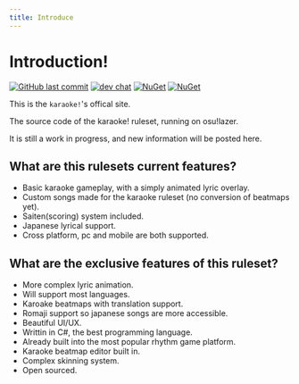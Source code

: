 ```yaml
---
title: Introduce
---
```


# Introduction!

[![GitHub last commit](https://img.shields.io/github/last-commit/karaoke-dev/karaoke)](https://github.com/karaoke-dev)
[![dev chat](https://discordapp.com/api/guilds/299006062323826688/widget.png?style=shield)](https://discord.gg/ga2xZXk)
[![NuGet](https://img.shields.io/badge/ChangeLog-here-aaaaaa.svg)](https://karaoke-dev.github.io/changelog/README.html)
[![NuGet](https://img.shields.io/badge/月子我婆-passed-ff69b4.svg)](https://github.com/karaoke-dev/karaoke)

This is the `karaoke!`'s offical site.

The source code of the karaoke! ruleset, running on osu!lazer.

It is still a work in progress, and new information will be posted here.

## What are this rulesets current features?

- Basic karaoke gameplay, with a simply animated lyric overlay.
- Custom songs made for the karaoke ruleset (no conversion of beatmaps yet).
- Saiten(scoring) system included.
- Japanese lyrical support.
- Cross platform, pc and mobile are both supported.

## What are the exclusive features of this ruleset?

- More complex lyric animation.
- Will support most languages.
- Karoake beatmaps with translation support.
- Romaji support so japanese songs are more accessible.
- Beautiful UI/UX.
- Writtin in C#, the best programming language.
- Already built into the most popular rhythm game platform.
- Karaoke beatmap editor built in.
- Complex skinning system.
- Open sourced.
